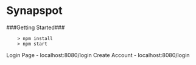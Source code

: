 # Synapspot


###Getting Started###
```
	> npm install
	> npm start
```

Login Page - localhost:8080/login
Create Account - localhost:8080/login
